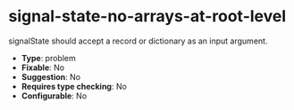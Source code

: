 # signal-state-no-arrays-at-root-level

signalState should accept a record or dictionary as an input argument.

- **Type**: problem
- **Fixable**: No
- **Suggestion**: No
- **Requires type checking**: No
- **Configurable**: No

<!-- Everything above this generated, do not edit -->
<!-- MANUAL-DOC:START -->
